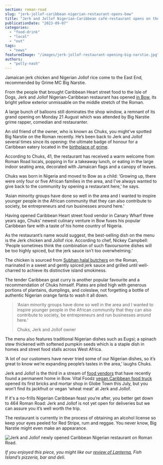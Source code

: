 ```yaml
---
section: roman-road
slug: "jerk-jollof-caribbean-nigerian-restaurant-opens-bow"
title: "Jerk and Jollof Nigerian-Caribbean café-restaurant opens on the Roman"
publicationDate: "2023-09-07"
categories: 
  - "food-drink"
  - "local"
  - "out"
tags: 
  - "news"
featuredImage: "/images/jerk-jollof-restaurant-opening-big-narstie.jpg"
authors: 
  - "polly-nash"
---
```


Jamaican jerk chicken and Nigerian Jollof rice come to the East End, recommended by Grime MC Big Narstie.

From the people that brought Caribbean Heart street food to the Isle of Dogs, Jerk and Jollof Nigerian-Caribbean restaurant has opened [in Bow](https://romanroadlondon.com/what-is-person-from-bow-called/), its bright yellow exterior unmissable on the middle stretch of the Roman. 

A large bunch of balloons still dominates the shop window, a remnant of its grand opening on Monday 21 August which was attended by Big Narstie grime rapper, comedian and restauranter.

An old friend of the owner, who is known as Chuks, you might’ve spotted Big Narstie on the Roman recently. He’s been back to Jerk and Jollof several times since its opening: the ultimate badge of honour for a Caribbean eatery located in the [birthplace of grime](https://romanroadlondon.com/quick-ting-on-grime-franklyn-addo-book-review/). 

According to Chuks, 41, the restaurant has received a warm welcome from Roman Road locals, popping in for a takeaway lunch, or eating in the large indoor seating area, decorated with Jamaican flags and a canopy of leaves. 

Chuks was born in Nigeria and moved to Bow as a child: ‘Growing up, there were only four or five African families in the area, and I’ve always wanted to give back to the community by opening a restaurant here,’ he says.

‘Asian minority groups have done so well in the area and I wanted to inspire younger people in the African community that they can also contribute to society, be entrepreneurs and run businesses around here.’ 

Having opened Caribbean Heart street food vendor in Canary Wharf three years ago, Chuks’ newest culinary venture in Bow fuses his popular Caribbean fare with a taste of his home country of Nigeria. 

As the restaurant’s name would suggest, the best-selling dish on the menu is the Jerk chicken and Jollof rice. According to chef, Nickey Campbell: ‘People sometimes think the combination of such flavoursome dishes will be too highly spiced, but the jerk sauce isn’t too overwhelming.’ 

The chicken is sourced from [Subhan halal butchers](https://romanroadlondon.com/subhan-butcher-shop/) on the Roman, marinated in a sweet and gently spiced jerk sauce and grilled until well-charred to achieve its distinctive island smokiness. 

The tender Caribbean goat curry is another popular favourite and a recommendation of Chuks himself. Plates are piled high with generous portions of plantains, dumplings, and coleslaw, not forgetting a bottle of authentic Nigerian orange fanta to wash it all down. 

> ‘Asian minority groups have done so well in the area and I wanted to inspire younger people in the African community that they can also contribute to society, be entrepreneurs and run businesses around here.’ 
> 
> Chuks, Jerk and Jollof owner

The menu also features traditional Nigerian dishes such as Eugsi; a spinach stew thickened with softened pumpkin seeds which is a staple dish in homes and street food stalls across West Africa. 

‘A lot of our customers have never tried some of our Nigerian dishes, so it’s great to know we’re expanding people’s tastes in the area,’ laughs Chuks. 

Jerk and Jollof is the third in a stream of [food vendors](https://romanroadlondon.com/mexican-seoul-korean-fusion-taco-bar-opens-bow-wharf/) that have recently found a permanent home in Bow. Vital Foodz [vegan Caribbean food truck](https://romanroadlondon.com/vital-foodz-vegan-caribbean-restaurant-globe-town-opens/) opened its first bricks and mortar shop in Globe Town this July, but you won’t find its jackfruit or vegan ‘wheat meat’ at Jerk and Jollof. 

If it's a no-frills Nigerian Caribbean feast you’re after, you better get down to 464 Roman Road: Jerk and Jollof is not yet open for deliveries but we can assure you it’s well worth the trip. 

The restaurant is currently in the process of obtaining an alcohol license so keep your eyes peeled for Red Stripe, rum and reggae. You never know, Big Narstie might even make an appearance. 

![Jerk and Jollof newly opened Caribbean Nigerian restaurant on Roman Road.](/images/jerk-jollof-opens-roman-road-1024x683.jpg)

  
_If you enjoyed this piece, you might like our_ [_review of Lanterna_](https://romanroadlondon.com/lanterna-pizza-restaurant-bar-deli-fish-island-food-review/)_, Fish Island’s pizzeria, bar and deli._


